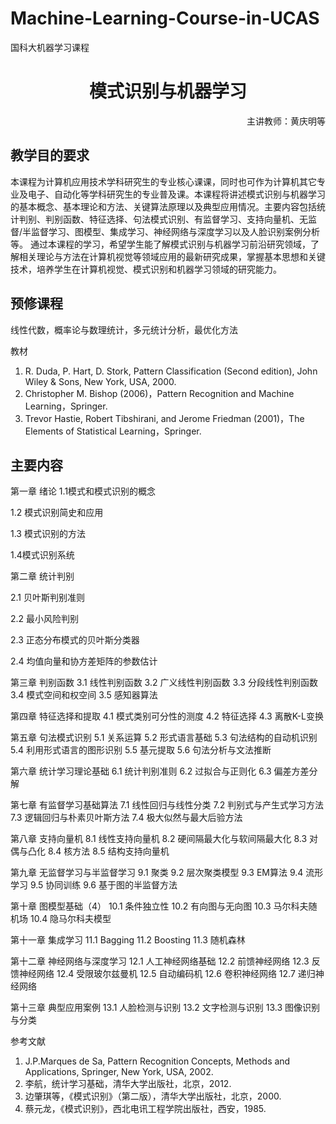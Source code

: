 # Machine-Learning-Course-in-UCAS
国科大机器学习课程

<h1 align="center">模式识别与机器学习</h1>

<p align="right">主讲教师：黄庆明等</p>

## 教学目的要求
本课程为计算机应用技术学科研究生的专业核心课课，同时也可作为计算机其它专业及电子、自动化等学科研究生的专业普及课。本课程将讲述模式识别与机器学习的基本概念、基本理论和方法、关键算法原理以及典型应用情况。主要内容包括统计判别、判别函数、特征选择、句法模式识别、有监督学习、支持向量机、无监督/半监督学习、图模型、集成学习、神经网络与深度学习以及人脸识别案例分析等。
通过本课程的学习，希望学生能了解模式识别与机器学习前沿研究领域，了解相关理论与方法在计算机视觉等领域应用的最新研究成果，掌握基本思想和关键技术，培养学生在计算机视觉、模式识别和机器学习领域的研究能力。

## 预修课程
线性代数，概率论与数理统计，多元统计分析，最优化方法

教材
1. R. Duda, P. Hart, D. Stork, Pattern Classification (Second edition), John Wiley & Sons, New York, USA, 2000.
2. Christopher M. Bishop (2006)，Pattern Recognition and Machine Learning，Springer.
3. Trevor Hastie, Robert Tibshirani, and Jerome Friedman (2001)，The Elements of Statistical Learning，Springer.

## 主要内容

第一章 绪论
1.1模式和模式识别的概念

1.2 模式识别简史和应用

1.3 模式识别的方法

1.4模式识别系统

第二章 统计判别

2.1 贝叶斯判别准则

2.2 最小风险判别

2.3 正态分布模式的贝叶斯分类器

2.4 均值向量和协方差矩阵的参数估计

第三章 判别函数
3.1 线性判别函数
3.2 广义线性判别函数
3.3 分段线性判别函数
3.4 模式空间和权空间
3.5 感知器算法

第四章 特征选择和提取
4.1 模式类别可分性的测度
4.2 特征选择
4.3 离散K-L变换

第五章 句法模式识别
5.1 关系运算
5.2 形式语言基础
5.3 句法结构的自动机识别
5.4 利用形式语言的图形识别
5.5 基元提取
5.6 句法分析与文法推断

第六章 统计学习理论基础
6.1 统计判别准则
6.2 过拟合与正则化
6.3 偏差方差分解

第七章 有监督学习基础算法
7.1 线性回归与线性分类
7.2 判别式与产生式学习方法
7.3 逻辑回归与朴素贝叶斯方法
7.4 极大似然与最大后验方法

第八章 支持向量机
8.1 线性支持向量机
8.2 硬间隔最大化与软间隔最大化
8.3 对偶与凸化
8.4 核方法
8.5 结构支持向量机

第九章 无监督学习与半监督学习
9.1 聚类
9.2 层次聚类模型
9.3 EM算法
9.4 流形学习
9.5 协同训练
9.6 基于图的半监督方法

第十章 图模型基础（4）
10.1 条件独立性
10.2 有向图与无向图
10.3 马尔科夫随机场
10.4 隐马尔科夫模型

第十一章 集成学习
11.1 Bagging
11.2 Boosting
11.3 随机森林

第十二章 神经网络与深度学习
12.1 人工神经网络基础
12.2 前馈神经网络
12.3 反馈神经网络
12.4 受限玻尔兹曼机
12.5 自动编码机
12.6 卷积神经网络
12.7 递归神经网络

第十三章 典型应用案例
13.1 人脸检测与识别
13.2 文字检测与识别
13.3 图像识别与分类

参考文献
1. J.P.Marques de Sa, Pattern Recognition Concepts, Methods and Applications, Springer, New York, USA, 2002.
2. 李航，统计学习基础，清华大学出版社，北京，2012.
3. 边肇琪等，《模式识别》（第二版），清华大学出版社，北京，2000.
4. 蔡元龙，《模式识别》，西北电讯工程学院出版社，西安，1985. 
